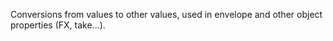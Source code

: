 Conversions from values to other values, used in envelope and other object properties (FX, take...).